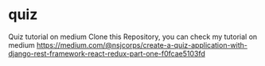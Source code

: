 # quiz
Quiz tutorial on medium
Clone this Repository, you can check my tutorial on medium https://medium.com/@nsjcorps/create-a-quiz-application-with-django-rest-framework-react-redux-part-one-f0fcae5103fd
